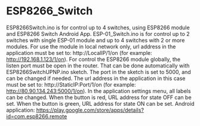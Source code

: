 # ESP8266_Switch
ESP8266Switch.ino is for control up to 4 switches, using ESP8266 module and ESP8266 Switch Android App. 
ESP-01_Switch.ino is for control up to 2 switches with single ESP-01 module and up to 4 switches with 2 or more modules.
For use the module in local network only, url address in the application must be set to: http://LocalIP/1/on (for example: http://192.168.1.123/1/on).
For control the ESP8266 module globally, the listen port must be open in the router. That can be done automatically with ESP8266SwitchUPNP.ino sketch. The port in the sketch is set to 5000, and can be changed if needed. The url address in the application in this case must be set to: http://StaticIP:Port/1/on (for example: http://80.90.134.243:5000/1/on).
In the application settings menu, all labels can be changed. When the button is red, URL address for state OFF can be set. When the button is green, URL address for state ON can be set. 
Android application: https://play.google.com/store/apps/details?id=com.esp8266.remote

